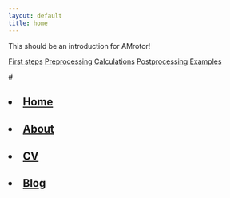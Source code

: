 ```yaml
---
layout: default
title: home
---
```

This should be an introduction for AMrotor!
<nav>
<a href="level/index.html">First steps</a>
<a href="level/index.html">Preprocessing</a>
<a href="level/index.html">Calculations</a>
<a href="level/index.html">Postprocessing</a>
<a href="level/index.html">Examples</a>
</nav>

<!--<li><a href="/level">Level</a></li>-->
#<nav>
#	    		<ul>
#	        		<li><a href="/">Home</a></li>
#		        	<li><a href="/about">About</a></li>
#	        		<li><a href="/cv">CV</a></li>
#	        		<li><a href="/blog">Blog</a></li>
#	    		</ul>
#			</nav>
